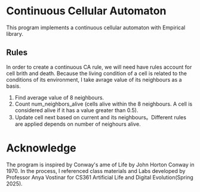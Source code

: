 # Continuous Cellular Automaton

This program implements a continuous cellular automaton with Empirical library.

## Rules

In order to create a continuous CA rule, we will need have rules account for cell brith and death. Because the living condition of a cell is related to the conditions of its environment, I take avrage value of its neighbours as a basis.

1. Find average value of 8 neighbours.
2. Count num_neighbors_alive (cells alive within the 8 neighbours. A cell is considered alive if it has a value greater than 0.5).
3. Update cell next based on current and its neighbours。Different rules are applied depends on number of neighours alive.

# Acknowledge

The program is inspired by Conway's ame of Life by John Horton Conway in 1970. In the process, I referenced class materials and Labs developed by Professor Anya Vostinar for CS361 Artificial Life and Digital Evolution(Spring 2025).
